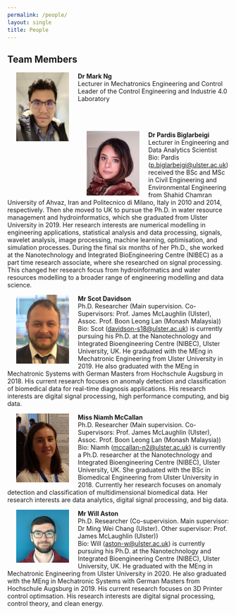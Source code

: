 ```yaml
---
permalink: /people/
layout: single
title: People 
---
```


## Team Members ##
<p><img align="left" width="120" src="/assets/Figures/Mark.jpg" hspace="20"><span><b>Dr Mark Ng </b><br /> 
  Lecturer in Mechatronics Engineering and Control <br />
  Leader of the Control Engineering and Industrie 4.0 Laboratory <br /><br /><br /><br /></span></p>  

<p><img align="left" width="120" src="/assets/Figures/Pardis.jpg" hspace="20"><span><b>Dr Pardis Biglarbeigi </b><br />
  Lecturer in Engineering and Data Analytics Scientist <br />
  Bio: Pardis (<a href="mailto:p.biglarbeigi@ulster.ac.uk">p.biglarbeigi@ulster.ac.uk</a>) received the BSc and MSc in Civil Engineering and Environmental Engineering from Shahid Chamran University of Ahvaz, Iran and Politecnico di Milano, Italy in 2010 and 2014, respectively. Then she moved to UK to pursue the Ph.D. in water resource management and hydroinformatics, which she graduated from Ulster University in 2019. Her research interests are numerical modelling in engineering applications, statistical analysis and data processing, signals, wavelet analysis, image processing, machine learning, optimisation, and simulation processes. During the final six months of her Ph.D., she worked at the Nanotechnology and Integrated BioEngineering Centre (NIBEC) as a part time research associate, where she researched on signal processing. This changed her research focus from hydroinformatics and water resources modelling to a broader range of engineering modelling and data science.<br />
  </span></p>  

<p><img align="left" width="120" src="/assets/Figures/Scot.jpg" hspace="20"><span><b>Mr Scot Davidson </b><br />
  Ph.D. Researcher (Main supervision. Co-Supervisors: Prof. James McLaughlin (Ulster), Assoc. Prof. Boon Leong Lan (Monash Malaysia))<br />
  Bio: Scot (<a href="mailto:davidson-s18@ulster.ac.uk">davidson-s18@ulster.ac.uk</a>) is currently pursuing his Ph.D. at the Nanotechnology and Integrated Bioengineering Centre (NIBEC), Ulster University, UK. He graduated with the MEng in Mechatronic Engineering from Ulster University in 2019. He also graduated with the MEng in Mechatronic Systems with German Masters from Hochschule Augsburg in 2018. His current research focuses on anomaly detection and classification of biomedical data for real-time diagnosis applications. His research interests are digital signal processing, high performance computing, and big data.<br />
  </span></p>  

<p><img align="left" width="120" src="/assets/Figures/Niamh.jpg" hspace="20"><span><b>Miss Niamh McCallan </b><br />
  Ph.D. Researcher (Main supervision. Co-Supervisors: Prof. James McLaughlin (Ulster), Assoc. Prof. Boon Leong Lan (Monash Malaysia))<br />
  Bio: Niamh (<a href="mailto:mccallan-n2@ulster.ac.uk">mccallan-n2@ulster.ac.uk</a>) is currently a Ph.D. researcher at the Nanotechnology and Integrated Bioengineering Centre (NIBEC), Ulster University, UK. She graduated with the BSc in Biomedical Engineering from Ulster University in 2018. Currently her research focuses on anomaly detection and classification of multidimensional biomedical data. Her research interests are data analytics, digital signal processing, and big data.
  </span></p>
  
  <p><img align="left" width="120" src="/assets/Figures/Will.jpg" hspace="20"><span><b>Mr Will Aston </b><br />
  Ph.D. Researcher (Co-supervision. Main supervisor: Dr Ming Wei Chang (Ulster). Other supervisor: Prof. James McLaughlin (Ulster))<br />
  Bio: Will (<a href="mailto:aston-w@ulster.ac.uk">aston-w@ulster.ac.uk</a>) is currently pursuing his Ph.D. at the Nanotechnology and Integrated Bioengineering Centre (NIBEC), Ulster University, UK. He graduated with the MEng in Mechatronic Engineering from Ulster University in 2020. He also graduated with the MEng in Mechatronic Systems with German Masters from Hochschule Augsburg in 2019. His current research focuses on 3D Printer control optimsation. His research interests are digital signal processing, control theory, and clean energy.
  </span></p>
